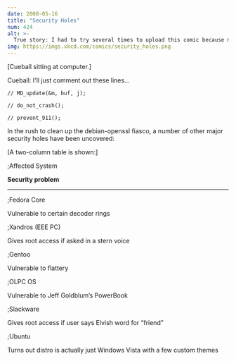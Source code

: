 ```yaml
---
date: 2008-05-16
title: "Security Holes"
num: 424
alt: >-
  True story: I had to try several times to upload this comic because my ssh key was blacklisted.
img: https://imgs.xkcd.com/comics/security_holes.png
---
```

[Cueball sitting at computer.]

Cueball: I'll just comment out these lines...

<code>// MD\_update(&m, buf, j);</code>

<code>// do\_not\_crash();</code>

<code>// prevent\_911();</code>

In the rush to clean up the debian-openssl fiasco, a number of other major security holes have been uncovered:

[A two-column table is shown:]

;Affected System

<b>Security problem</b>

----

;Fedora Core

Vulnerable to certain decoder rings

;Xandros (EEE PC)

Gives root access if asked in a stern voice

;Gentoo

Vulnerable to flattery

;OLPC OS

 Vulnerable to Jeff Goldblum’s PowerBook

;Slackware

Gives root access if user says Elvish word for “friend”

;Ubuntu

Turns out distro is actually just Windows Vista with a few custom themes
